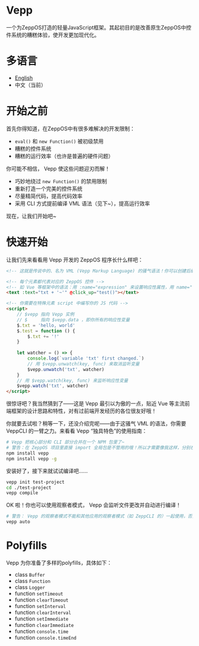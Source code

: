 # Vepp
一个为ZeppOS打造的轻量JavaScript框架。其起初目的是改善原生ZeppOS中控件系统的糟糕体验，使开发更加现代化。

# 多语言
- [English](https://github.com/jwhgzs/vepp/blob/master/README.md)
- 中文（当前）

# 开始之前
首先你得知道，在ZeppOS中有很多难解决的开发限制：

- `eval()` 和 `new Function()` 被初级禁用
- 糟糕的控件系统
- 糟糕的运行效率（也许是普遍的硬件问题）

你可能不相信， Vepp 使这些问题迎刃而解！

- 巧妙地绕过 `new Function()` 的禁用限制
- 重新打造一个完美的控件系统
- 尽量精简代码，提高代码效率
- 采用 CLI 方式提前编译 VML 语法（见下~），提高运行效率

现在，让我们开始吧~

# 快速开始
让我们先来看看用 Vepp 开发的 ZeppOS 程序长什么样吧：

```html
<!-- 这就是传说中的、名为 VML (Vepp Markup Language) 的骚气语法！你可以创建后缀为 .vepp 的文件来使用它 -->

<!-- 每个元素都代表对应的 ZeppOS 控件 -->
<!-- 如 Vue 等框架中的语法：用 :name="expression" 来设置响应性属性，用 name="text" 来设置静态字符串属性，用 @name="statements" 来注册事件。 -->
<text :text="txt + '~'" @click_up="test()"></text>

<!-- 你需要在特殊元素 script 中编写你的 JS 代码 -->
<script>
    // $vepp 指向 Vepp 实例
    // $     指向 $vepp.data ，即你所有的响应性变量
    $.txt = 'hello, world'
    $.test = function () {
        $.txt += '!'
    }
	
    let watcher = () => {
        console.log(`variable 'txt' first changed.`)
    	// 用 $vepp.unwatch(key, func) 来取消监听变量
        $vepp.unwatch('txt', watcher)
    }
    // 用 $vepp.watch(key, func) 来监听响应性变量
    $vepp.watch('txt', watcher)
</script>
```

很惊讶吧？我当然猜到了——这是 Vepp 最引以为傲的一点，贴近 Vue 等主流前端框架的设计思路和特性，对有过前端开发经历的各位很友好哦！

你就要去试啦？稍等一下，还没介绍完呢——由于这骚气 VML 的语法，你需要 VeppCLI 的一臂之力。来看看 Vepp “独具特色”的使用指南：

```bash
# Vepp 把核心部分和 CLI 部分合并在一个 NPM 包里了~
# 警告：在 ZeppOS 项目里直接 import 全局包是不管用的哦！所以才需要像我这样，分别在你的项目和全局都安装一次
npm install vepp
npm install vepp -g
```

安装好了，接下来就试试编译吧……

```bash
vepp init test-project
cd ./test-project
vepp compile
```

OK 啦！你也可以使用观察者模式， Vepp 会监听文件更改并自动进行编译！

```bash
# 警告： Vepp 的观察者模式不能和其他应用的观察者模式（如 ZeppCLI 的）一起使用，否则可能会监听失效！
vepp auto
```

# Polyfills
Vepp 为你准备了多样的polyfills，具体如下：

- class `Buffer`
- class `Function`
- class `Logger`
- function `setTimeout`
- function `clearTimeout`
- function `setInterval`
- function `clearInterval`
- function `setImmediate`
- function `clearImmediate`
- function `console.time`
- function `console.timeEnd`